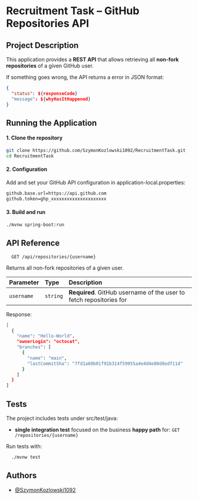 # Recruitment Task – GitHub Repositories API

## Project Description
This application provides a **REST API** that allows retrieving all **non-fork repositories** of a given GitHub user.  

If something goes wrong, the API returns a error in JSON format:
```json
{
  "status": ${responseCode}
  "message": ${whyHasItHappened}
}
```

## Running the Application

#### 1. Clone the repository

```bash
git clone https://github.com/SzymonKozlowski1092/RecruitmentTask.git
cd RecruitmentTask
```
#### 2. Configuration
Add and set your GitHub API configuration in application-local.properties:

```bash
github.base.url=https://api.github.com
github.token=ghp_xxxxxxxxxxxxxxxxxxxxx
```

#### 3. Build and run
```bash
./mvnw spring-boot:run
```
## API Reference

```http
  GET /api/repositories/{username}
```
Returns all non-fork repositories of a given user.

| Parameter | Type     | Description                |
| :-------- | :------- | :------------------------- |
| `username` | `string` | **Required**. GitHub username of the user to fetch repositories for |

Response: 
```bash
[
  {
    "name": "Hello-World",
    "ownerLogin": "octocat",
    "branches": [
      {
        "name": "main",
        "lastCommitSha": "7fd1a60b01f91b314f59955a4e4d4e80d8edf11d"
      }
    ]
  }
]
```

## Tests

The project includes tests under src/test/java:

- **single integration test** focused on the business **happy path** for: 
`GET /repositories/{username}`

Run tests with:

```bash
  ./mvnw test
```


## Authors

- [@SzymonKozlowski1092](https://www.github.com/SzymonKozlowski1092)

